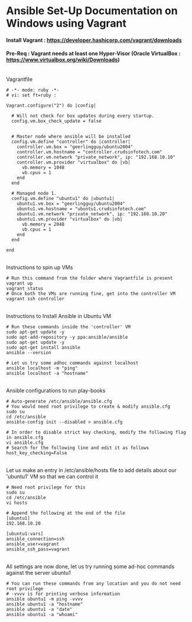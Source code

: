 # Ansible Set-Up Documentation on Windows using Vagrant

#### Install Vagrant : https://developer.hashicorp.com/vagrant/downloads 

#### Pre-Req : Vagrant needs at least one Hyper-Visor (Oracle VirtualBox : https://www.virtualbox.org/wiki/Downloads)

<br> Vagrantfile </br>

```
# -*- mode: ruby -*-
# vi: set ft=ruby :

Vagrant.configure("2") do |config|
  
  # Will not check for box updates during every startup.
  config.vm.box_check_update = false


  # Master node where ansible will be installed
  config.vm.define "controller" do |controller|
    controller.vm.box = "geerlingguy/ubuntu2004"
    controller.vm.hostname = "controller.crudsinfotech.com"
    controller.vm.network "private_network", ip: "192.168.10.10"
    controller.vm.provider "virtualbox" do |vb|
      vb.memory = 1048
      vb.cpus = 1
    end
  end

  # Managed node 1.
  config.vm.define "ubuntu1" do |ubuntu1|
    ubuntu1.vm.box = "geerlingguy/ubuntu2004"
    ubuntu1.vm.hostname = "ubuntu1.crudsinfotech.com"
    ubuntu1.vm.network "private_network", ip: "192.168.10.20"
    ubuntu1.vm.provider "virtualbox" do |vb|
      vb.memory = 2048
      vb.cpus = 1
    end
  end

end

```
<br>Instructions to spin up VMs </br>
```
# Run this command from the folder where Vagrantfile is present
vagrant up
vagrant status
# Once both the VMs are running fine, get into the controller VM
vagrant ssh controller
```

<br> Instructions to Install Ansible in Ubuntu VM </br>
```
# Run these commands inside the 'controller' VM
sudo apt-get update -y
sudo apt-add-repository -y ppa:ansible/ansible
sudo apt-get update -y
sudo apt-get install ansible
ansible --version

# Let us try some adhoc commands against localhost
ansible localhost -m "ping"
ansible localhost -a "hostname"

```
<br> Ansible configurations to run play-books </br>

```
# Auto-generate /etc/ansible/ansible.cfg
# You would need root privilege to create & modify ansible.cfg
sudo su
cd /etc/ansible
ansible-config init --disabled > ansible.cfg

# In order to disable strict key checking, modify the following flag in ansible.cfg
vi ansible.cfg
# Search for the following line and edit it as follows
host_key_checking=False

```

<br> Let us make an entry in /etc/ansible/hosts file to add details about our 'ubuntu1' VM so that we can control it </br>

```
# Need root privilege for this
sudo su
cd /etc/ansible
vi hosts

# Append the following at the end of the file
[ubuntu1]
192.168.10.20

[ubuntu1:vars]
ansible_connection=ssh
ansible_user=vagrant
ansible_ssh_pass=vagrant

```

<br> All settings are now done, let us try running some ad-hoc commands against the server ubuntu1

```
# You can run these commands from any location and you do not need root privilege
# -vvvv is for printing verbose information
ansible ubuntu1 -m ping -vvvv
ansible ubuntu1 -a "hostname"
ansible ubuntu1 -a "date"
ansible ubuntu1 -a "whoami"

```

